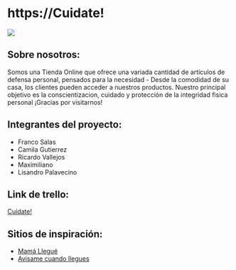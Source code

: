 <h1>https://Cuidate!</h1>
<img src="https://us04web.zoom.us/j/8255694334?pwd=S2VSbVNSRWRmSnJlNlRmZThKaGFndz09">

<h2>Sobre nosotros:</h2><div>
  Somos una Tienda Online que ofrece una variada cantidad de artículos de defensa personal, pensados para la necesidad -
  Desde la comodidad de su casa, los clientes pueden acceder a nuestros productos. Nuestro principal objetivo es la conscientizacion, cuidado y protección de 
   la integridad fisica personal
  ¡Gracias por visitarnos!
  <div>
<h2>Integrantes del proyecto:</h2><div>
  <ul>
    <li>Franco Salas</li>
    <li>Camila Gutierrez</li>
    <li>Ricardo Vallejos</li>
    <li>Maximiliano</li>
    <li>Lisandro Palavecino</li>
    </ul>
    <div>

<h2>Link de trello:</h2>
<a href="https://trello.com/b/tPagskz9/sprint-pi-c19">Cuídate!</a>


<h2>Sitios de inspiración:</h2>
      <ul>
        <li><a href="https://mamallegue.com.ar/">Mamá Llegué</a></li>
        <li><a href="https://www.avisamecuandollegues.com.ar/">Avisame cuando llegues</a></li>
      </ul>
      
